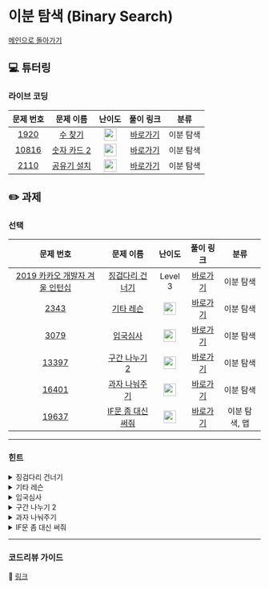 # 이분 탐색 (Binary Search) 

[메인으로 돌아가기](https://github.com/Altu-Bitu/Notice)

## 💻 튜터링

### 라이브 코딩

|문제 번호|문제 이름|난이도|풀이 링크|분류|
| :-----: | :-----: | :-----: | :-----: | :-----: |
|<a href="https://www.acmicpc.net/problem/1920" target="_blank">1920</a>|<a href="https://www.acmicpc.net/problem/1920" target="_blank">수 찾기</a>|<img height="25px" width="25px" src="https://static.solved.ac/tier_small/7.svg"/>|[바로가기](https://github.com/Altu-Bitu/Notice/blob/main/10%EC%9B%94%2008%EC%9D%BC%20-%20%EC%9D%B4%EB%B6%84%20%ED%83%90%EC%83%89/%EB%9D%BC%EC%9D%B4%EB%B8%8C%20%EC%BD%94%EB%94%A9/1920.cpp)|이분 탐색|
|<a href="https://www.acmicpc.net/problem/10816" target="_blank">10816</a>|<a href="https://www.acmicpc.net/problem/10816" target="_blank">숫자 카드 2</a>|<img height="25px" width="25px" src="https://static.solved.ac/tier_small/7.svg"/>|[바로가기](https://github.com/Altu-Bitu/Notice/blob/main/10%EC%9B%94%2008%EC%9D%BC%20-%20%EC%9D%B4%EB%B6%84%20%ED%83%90%EC%83%89/%EB%9D%BC%EC%9D%B4%EB%B8%8C%20%EC%BD%94%EB%94%A9/10816.cpp)|이분 탐색|
|<a href="https://www.acmicpc.net/problem/2110" target="_blank">2110</a>|<a href="https://www.acmicpc.net/problem/2110" target="_blank">공유기 설치</a>|<img height="25px" width="25px" src="https://static.solved.ac/tier_small/10.svg"/>|[바로가기](https://github.com/Altu-Bitu/Notice/blob/main/10%EC%9B%94%2008%EC%9D%BC%20-%20%EC%9D%B4%EB%B6%84%20%ED%83%90%EC%83%89/%EB%9D%BC%EC%9D%B4%EB%B8%8C%20%EC%BD%94%EB%94%A9/2110.cpp)|이분 탐색|



## ✏️ 과제


### 선택

|문제 번호|문제 이름|난이도|풀이 링크|분류|
| :-----: | :-----: | :-----: | :-----: | :-----: |
|<a href="https://programmers.co.kr/learn/courses/30/lessons/64062" target="_blank">2019 카카오 개발자 겨울 인턴십</a>|<a href="https://programmers.co.kr/learn/courses/30/lessons/64062" target="_blank">징검다리 건너기</a>|Level 3|[바로가기](https://github.com/Altu-Bitu/Notice/blob/main/10%EC%9B%94%2008%EC%9D%BC%20-%20%EC%9D%B4%EB%B6%84%20%ED%83%90%EC%83%89/%EA%B3%BC%EC%A0%9C/steppingStone.cpp)|이분 탐색|
|<a href="https://www.acmicpc.net/problem/2343" target="_blank">2343</a>|<a href="https://www.acmicpc.net/problem/2343" target="_blank">기타 레슨</a>|<img height="25px" width="25px" src="https://static.solved.ac/tier_small/10.svg"/>|[바로가기](https://github.com/Altu-Bitu/Notice/blob/main/10%EC%9B%94%2008%EC%9D%BC%20-%20%EC%9D%B4%EB%B6%84%20%ED%83%90%EC%83%89/%EA%B3%BC%EC%A0%9C/2343.cpp)|이분 탐색|
|<a href="https://www.acmicpc.net/problem/3079" target="_blank">3079</a>|<a href="https://www.acmicpc.net/problem/3079" target="_blank">입국심사</a>|<img height="25px" width="25px" src="https://static.solved.ac/tier_small/10.svg"/>|[바로가기](https://github.com/Altu-Bitu/Notice/blob/main/10%EC%9B%94%2008%EC%9D%BC%20-%20%EC%9D%B4%EB%B6%84%20%ED%83%90%EC%83%89/%EA%B3%BC%EC%A0%9C/3079.cpp)|이분 탐색|
|<a href="https://www.acmicpc.net/problem/13397" target="_blank">13397</a>|<a href="https://www.acmicpc.net/problem/13397" target="_blank">구간 나누기 2</a>|<img height="25px" width="25px" src="https://static.solved.ac/tier_small/12.svg"/>|[바로가기](https://github.com/Altu-Bitu/Notice/blob/main/10%EC%9B%94%2008%EC%9D%BC%20-%20%EC%9D%B4%EB%B6%84%20%ED%83%90%EC%83%89/%EA%B3%BC%EC%A0%9C/13397.cpp)|이분 탐색|
|<a href="https://www.acmicpc.net/problem/16401" target="_blank">16401</a>|<a href="https://www.acmicpc.net/problem/16401" target="_blank">과자 나눠주기</a>|<img height="25px" width="25px" src="https://static.solved.ac/tier_small/8.svg"/>|[바로가기](https://github.com/Altu-Bitu/Notice/blob/main/10%EC%9B%94%2008%EC%9D%BC%20-%20%EC%9D%B4%EB%B6%84%20%ED%83%90%EC%83%89/%EA%B3%BC%EC%A0%9C/16401.cpp)|이분 탐색|
|<a href="https://www.acmicpc.net/problem/19637" target="_blank">19637</a>|<a href="https://www.acmicpc.net/problem/19637" target="_blank">IF문 좀 대신 써줘</a>|<img height="25px" width="25px" src="https://static.solved.ac/tier_small/8.svg"/>|[바로가기](https://github.com/Altu-Bitu/Notice/blob/main/10%EC%9B%94%2008%EC%9D%BC%20-%20%EC%9D%B4%EB%B6%84%20%ED%83%90%EC%83%89/%EA%B3%BC%EC%A0%9C/19637.cpp)|이분 탐색, 맵|


---

### 힌트

<details>
<summary>징검다리 건너기</summary>
<div markdown="1">
&nbsp;&nbsp;&nbsp;&nbsp;이미 내 앞에 몇 명의 친구들이 길을 건넜다면, 나는 이번에 건널 수 있을까요? 오른쪽 건너편에 도착할 때까지 건너뛰는 거리를 잊지 마세요.
</div>
</details>

<details>
<summary>기타 레슨</summary>
<div markdown="1">
&nbsp;&nbsp;&nbsp;&nbsp;블루레이의 길이에 집중해 볼까요? 비슷한 유형에 어느 정도 감이 왔을 것 같아요. 우선 블루레이의 최소 길이라도 강의 길이보단 커야겠네요.
</div>
</details>

<details>
<summary>입국심사</summary>
<div markdown="1">
&nbsp;&nbsp;&nbsp;&nbsp;입국심사대마다 심사 시간이 달라서 계산이 복잡해요. 어떻게 하면 문제를 쉽게 바꿀 수 있을까요? 적어도 심사시간이 가장 오래 걸리는 최악의 경우는 알 수 있어 보이네요.
</div>
</details>

<details>
<summary>구간 나누기 2</summary>
<div markdown="1">
&nbsp;&nbsp;&nbsp;&nbsp;딱 M개로 나누는게 아니라 M개 이하의 구간으로만 나누면 되는 문제예요.
</div>
</details>

<details>
<summary>과자 나눠주기</summary>
<div markdown="1">
&nbsp;&nbsp;&nbsp;&nbsp;과자의 길이는 모두 같아야 하며, 최대값을 찾아야 하네요! 정답 가능한 구간을 잘 설정하는 게 중요해요.
</div>
</details>

<details>
<summary>IF문 좀 대신 써줘</summary>
<div markdown="1">
&nbsp;&nbsp;&nbsp;&nbsp;이제 어떤 자료구조를 사용해야 할지는 아실거예요! 감이 안온다면 ppt의 이것도 알아보세요 부분을 확인하세요.
</div>
</details>


---

### 코드리뷰 가이드

🔗 [링크](https://educated-treatment-631.notion.site/1008-1866b117a8f04312a653c12c747e5b1e)

